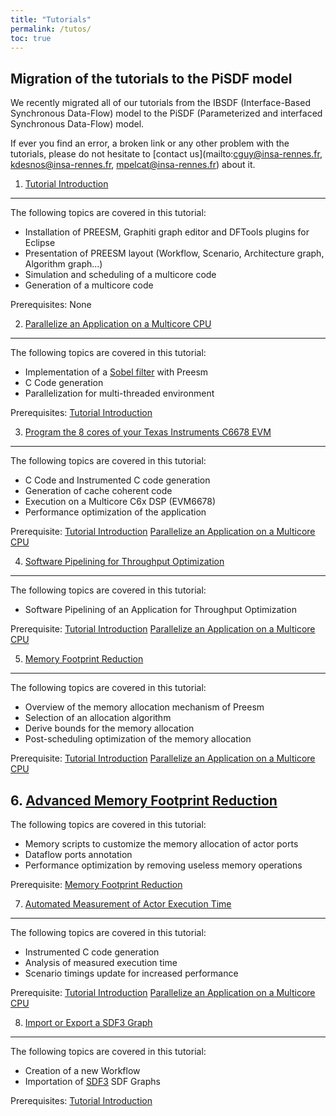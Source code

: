 ```yaml
---
title: "Tutorials"
permalink: /tutos/
toc: true
---
```


Migration of the tutorials to the PiSDF model
---------------------------------------------

We recently migrated all of our tutorials from the IBSDF (Interface-Based Synchronous Data-Flow) model to the PiSDF (Parameterized and interfaced Synchronous Data-Flow) model.

If ever you find an error, a broken link or any other problem with the tutorials, please do not hesitate to [contact us](mailto:cguy@insa-rennes.fr, kdesnos@insa-rennes.fr, mpelcat@insa-rennes.fr) about it.

1. [Tutorial Introduction](http://preesm.insa-rennes.fr/website/index.php?id=tutorial-introduction)
---------------------------------------------------------------------------------------------------

The following topics are covered in this tutorial:

*   Installation of PREESM, Graphiti graph editor and DFTools plugins for Eclipse
*   Presentation of PREESM layout (Workflow, Scenario, Architecture graph, Algorithm graph...)
*   Simulation and scheduling of a multicore code
*   Generation of a multicore code

Prerequisites: None

2. [Parallelize an Application on a Multicore CPU](http://preesm.insa-rennes.fr/website/index.php?id=parallelize-an-application-on-a-multicore-cpu)
---------------------------------------------------------------------------------------------------------------------------------------------------

The following topics are covered in this tutorial:

*   Implementation of a [Sobel filter](http://en.wikipedia.org/wiki/Sobel_operator) with Preesm
*   C Code generation
*   Parallelization for multi-threaded environment

Prerequisites: [Tutorial Introduction](http://preesm.insa-rennes.fr/website/index.php?id=tutorial-introduction)

3. [Program the 8 cores of your Texas Instruments C6678 EVM](http://preesm.insa-rennes.fr/website/index.php?id=code-generation-for-multicore-dsp)
-------------------------------------------------------------------------------------------------------------------------------------------------

The following topics are covered in this tutorial:

*   C Code and Instrumented C code generation
*   Generation of cache coherent code
*   Execution on a Multicore C6x DSP (EVM6678)
*   Performance optimization of the application

Prerequisite: [Tutorial Introduction](http://preesm.insa-rennes.fr/website/index.php?id=tutorial-introduction) [Parallelize an Application on a Multicore CPU](http://preesm.insa-rennes.fr/website/index.php?id=parallelize-an-application-on-a-multicore-cpu)

4. [Software Pipelining for Throughput Optimization](http://preesm.insa-rennes.fr/website/index.php?id=software-pipelining-for-throughput-optimization)
-------------------------------------------------------------------------------------------------------------------------------------------------------

The following topics are covered in this tutorial:

*   Software Pipelining of an Application for Throughput Optimization

Prerequisite: [Tutorial Introduction](http://preesm.insa-rennes.fr/website/index.php?id=tutorial-introduction) [Parallelize an Application on a Multicore CPU](http://preesm.insa-rennes.fr/website/index.php?id=parallelize-an-application-on-a-multicore-cpu)

5. [Memory Footprint Reduction](http://preesm.insa-rennes.fr/website/index.php?id=memory-footprint-reduction)
-------------------------------------------------------------------------------------------------------------

The following topics are covered in this tutorial:

*   Overview of the memory allocation mechanism of Preesm
*   Selection of an allocation algorithm
*   Derive bounds for the memory allocation
*   Post-scheduling optimization of the memory allocation

Prerequisite: [Tutorial Introduction](http://preesm.insa-rennes.fr/website/index.php?id=tutorial-introduction) [Parallelize an Application on a Multicore CPU](http://preesm.insa-rennes.fr/website/index.php?id=parallelize-an-application-on-a-multicore-cpu)

6\. [Advanced Memory Footprint Reduction](http://preesm.insa-rennes.fr/website/index.php?id=advanced-memory-footprint-reduction)
--------------------------------------------------------------------------------------------------------------------------------

The following topics are covered in this tutorial:

*   Memory scripts to customize the memory allocation of actor ports
*   Dataflow ports annotation
*   Performance optimization by removing useless memory operations

Prerequisite: [Memory Footprint Reduction](http://preesm.insa-rennes.fr/website/index.php?id=memory-footprint-reduction)

7. [Automated Measurement of Actor Execution Time](http://preesm.insa-rennes.fr/website/index.php?id=automated-actor-execution-time-measurement)
------------------------------------------------------------------------------------------------------------------------------------------------

The following topics are covered in this tutorial:

*   Instrumented C code generation
*   Analysis of measured execution time
*   Scenario timings update for increased performance

Prerequisite: [Tutorial Introduction](http://preesm.insa-rennes.fr/website/index.php?id=tutorial-introduction) [Parallelize an Application on a Multicore CPU](http://preesm.insa-rennes.fr/website/index.php?id=parallelize-an-application-on-a-multicore-cpu)

8. [Import or Export a SDF3 Graph](http://preesm.insa-rennes.fr/website/index.php?id=importexport-an-sdf3-graph)
----------------------------------------------------------------------------------------------------------------

The following topics are covered in this tutorial:

*   Creation of a new Workflow
*   Importation of [SDF3](http://www.es.ele.tue.nl/sdf3/) SDF Graphs

Prerequisites: [Tutorial Introduction](http://preesm.insa-rennes.fr/website/index.php?id=tutorial-introduction)

